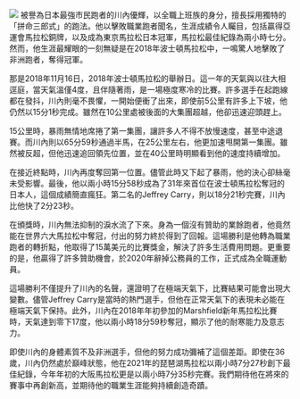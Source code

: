 
![](https://i.ytimg.com/vi/jxxy0XM37mc/maxresdefault.jpg)
被譽為日本最強市民跑者的川內優輝，以全職上班族的身分，擅長採用獨特的「拼命三郎式」的跑法。他以擊敗職業跑者聞名，生涯成績令人矚目，包括贏得亞運會馬拉松銅牌，以及成為東京馬拉松日本冠軍，馬拉松最佳紀錄為兩小時七分。然而，他生涯最耀眼的一刻無疑是在2018年波士頓馬拉松中，一鳴驚人地擊敗了非洲跑者，奪得冠軍。

那是2018年11月16日，2018年波士頓馬拉松的舉辦日。這一年的天氣與以往大相逕庭，當天氣溫僅4度，且伴隨著雨，是一場極度寒冷的比賽。許多選手在起跑線都在發抖，川內則毫不畏懼，一開始便衝了出來，即使前5公里有許多上下坡，他仍然以15分1秒完成。雖然在10公里處被後面的大集團超越，他卻迅速迎頭趕上。

15公里時，暴雨無情地席捲了第一集團，讓許多人不得不放慢速度，甚至中途退賽。而川內則以65分59秒通過半馬，在25公里左右，他更加速甩開第一集團。雖然被反超，但他迅速追回領先位置，並在40公里時明顯看到他的速度持續增加。

在接近終點時，川內再度奪回第一位置。儘管此時又下起了暴雨，他的決心卻絲毫未受影響。最後，他以兩小時15分58秒成為了31年來首位在波士頓馬拉松奪冠的日本人，這個成績簡直瘋狂。第二名的Jeffrey Carry，則以18分21秒完賽，川內比他快了2分23秒。

在頒獎時，川內無法抑制的淚水流了下來。身為一個沒有贊助的業餘跑者，他竟然能在世界六大馬拉松中奪冠，付出的努力終於得到了回報。這場勝利是他轉為職業跑者的轉折點，他取得了15萬美元的比賽獎金，解決了許多生活費用問題。更重要的是，他贏得了許多贊助機會，於2020年辭掉公務員的工作，正式成為全職運動員。

這場勝利不僅提升了川內的名聲，還證明了在極端天氣下，比賽結果可能會出現大變數。儘管Jeffrey Carry是當時的熱門選手，但他在正常天氣下的表現未必能在極端天氣下保持。此外，川內在2018年年初參加的Marshfield新年馬拉松比賽時，天氣達到零下17度，他以兩小時18分59秒奪冠，顯示了他的耐寒能力及意志力。

即使川內的身體素質不及非洲選手，但他的努力成功彌補了這個差距。即使在36歲，川內仍然處於巔峰狀態，他在2021年的琵琶湖馬拉松以兩小時7分27秒創下最佳紀錄，今年年初的大阪馬拉松更是以兩小時7分35秒完賽。我們期待他在將來的賽事中再創新高，並期待他的職業生涯能夠持續創造奇蹟。